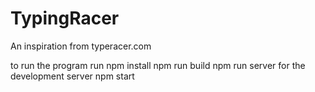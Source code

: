# TypingRacer
An inspiration from typeracer.com

to run the program run 
npm install
npm run build 
npm run server
for the development server
npm start
